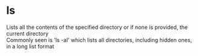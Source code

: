 # ls
Lists all the contents of the specified directory or if none is provided, the current directory<br>
Commonly seen is 'ls -al' which lists all directories, including hidden ones, in a long list format

